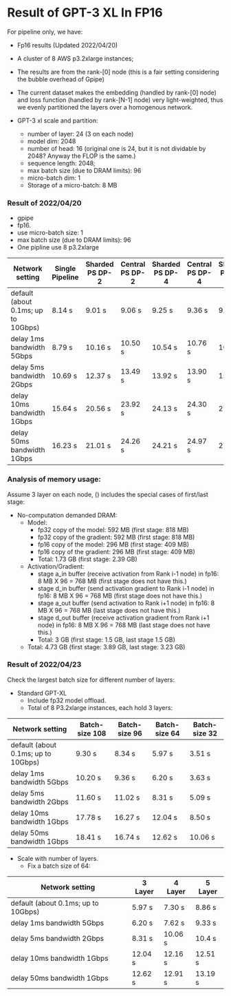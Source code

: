 # Result of GPT-3 XL  In FP16

For pipeline only, we have:

- Fp16 results (Updated 2022/04/20)

- A cluster of 8 AWS p3.2xlarge instances;

- The results are from the rank-[0] node (this is a fair setting considering the bubble overhead of Gpipe)

- The current dataset makes the embedding (handled by rank-[0] node) and loss function (handled by rank-[N-1] node) very light-weighted, thus we evenly partitioned the layers over a homogenous network.
   
- GPT-3 xl scale and partition:

  - number of layer: 24 (3 on each node) 
  - model dim: 2048
  - number of head: 16 (original one is 24, but it is not dividable by 2048? Anyway the FLOP is the same.)
  - sequence length: 2048;
  - max batch size (due to DRAM limits): 96
  - micro-batch dim: 1 
  - Storage of a micro-batch: 8 MB
  
### Result of 2022/04/20

- gpipe
- fp16.
- use micro-batch size: 1
- max batch size (due to DRAM limits): 96
- One pipline use 8 p3.2xlarge


| Network setting                     | Single Pipeline  | Sharded PS DP-2 | Central PS DP-2 | Sharded PS DP-4 | Central PS DP-4 | Sharded PS DP-8 | Central PS DP-8 |
|-------------------------------------|------------------|-----------------|-----------------|-----------------|-----------------|-----------------|-----------------|
| default (about 0.1ms; up to 10Gbps) | 8.14 s           | 9.01 s          | 9.06 s          | 9.25 s          | 9.36 s          | 9.78 s          | 9.59 s          |
| delay 1ms  bandwidth 5Gbps          | 8.79 s           | 10.16 s         | 10.50 s         | 10.54 s         | 10.76 s         | 10.88 s         | 10.89 s         |
| delay 5ms  bandwidth 2Gbps          | 10.69 s          | 12.37 s         | 13.49 s         | 13.92 s         | 13.90 s         | 15.07 s         | 14.27 s         |
| delay 10ms  bandwidth 1Gbps         | 15.64 s          | 20.56 s         | 23.92 s         | 24.13 s         | 24.30 s         | 27.39 s         | 24.83 s         |
| delay 50ms  bandwidth 1Gbps         | 16.23 s          | 21.01 s         | 24.26 s         | 24.21 s         | 24.97 s         | 27.68 s         | 25.66 s         |

### Analysis of memory usage:

Assume 3 layer on each node, () includes the special cases of first/last stage:
- No-computation demanded DRAM:
  - Model:
    - fp32 copy of the model: 592 MB  (first stage: 818 MB)
    - fp32 copy of the gradient: 592 MB  (first stage: 818 MB)
    - fp16 copy of the model: 296 MB  (first stage: 409 MB)
    - fp16 copy of the gradient: 296 MB (first stage: 409 MB)
    - Total: 1.73 GB (first stage: 2.39 GB)
  - Activation/Gradient:
    - stage a_in buffer (receive activation from Rank i-1 node) in fp16: 8 MB X 96 = 768 MB (first stage does not have this.) 
    - stage d_in buffer (send activation gradient to Rank i-1 node) in fp16: 8 MB X 96 = 768 MB (first stage does not have this.) 
    - stage a_out buffer (send activation to Rank i+1 node)  in fp16: 8 MB X 96 = 768 MB (last stage does not have this.)
    - stage d_out buffer (receive activation gradient from Rank i+1 node)  in fp16: 8 MB X 96 = 768 MB (last stage does not have this.)
    - Total: 3 GB (first stage: 1.5 GB, last stage 1.5 GB)
  - Total:  4.73 GB (first stage: 3.89 GB, last stage: 3.23 GB)


### Result of 2022/04/23

Check the largest batch size for different number of layers: 

- Standard GPT-XL 
  - Include fp32 model offload.
  - Total of 8 P3.2xlarge instances, each hold 3 layers:

| Network setting                     | Batch-size 108 | Batch-size 96 | Batch-size 64 | Batch-size 32 |
|-------------------------------------|----------------|---------------|---------------|---------------|
| default (about 0.1ms; up to 10Gbps) | 9.30 s         | 8.34 s        | 5.97 s        | 3.51 s        |
| delay 1ms  bandwidth 5Gbps          | 10.20 s        | 9.36 s        | 6.20 s        | 3.63 s        |
| delay 5ms  bandwidth 2Gbps          | 11.60 s        | 11.02 s       | 8.31 s        | 5.09 s        |
| delay 10ms  bandwidth 1Gbps         | 17.78 s        | 16.27 s       | 12.04 s       | 8.50 s        |
| delay 50ms  bandwidth 1Gbps         | 18.41 s        | 16.74 s       | 12.62 s       | 10.06 s       |


- Scale with number of layers.
  - Fix a batch size of 64:

| Network setting                     | 3 Layer | 4 Layer | 5 Layer |
|-------------------------------------|---------|---------|---------|
| default (about 0.1ms; up to 10Gbps) | 5.97 s  | 7.30 s  | 8.86 s  |
| delay 1ms  bandwidth 5Gbps          | 6.20 s  | 7.62 s  | 9.33 s  |
| delay 5ms  bandwidth 2Gbps          | 8.31 s  | 10.06 s | 10.4 s  |
| delay 10ms  bandwidth 1Gbps         | 12.04 s | 12.16 s | 12.51 s |
| delay 50ms  bandwidth 1Gbps         | 12.62 s | 12.91 s | 13.19 s |




